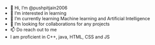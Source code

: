 - 👋 Hi, I’m @pushpitjain2006
- 👀 I’m interested in learning
- 🌱 I’m currently learning Machine learning and Artificial Intelligence
- 💞️ I’m looking for collaborations for any projects
- 📫 Do reach out to me
- I am proficient in C++, java, HTML, CSS and JS

<!---
pushpitjain2006/pushpitjain2006 is a ✨ special ✨ repository because its `README.md` (this file) appears on your GitHub profile.
You can click the Preview link to take a look at your changes.
--->
